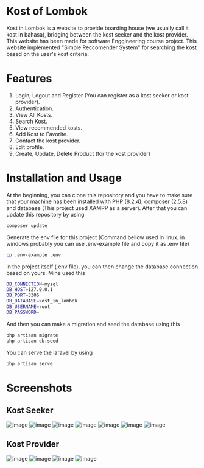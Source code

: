 # Kost of Lombok
Kost in Lombok is a website to provide boarding house (we usually call it kost in bahasa), bridging between the kost seeker and the kost provider. This website has been made for software Enggineering course project. This website implemented "Simple Reccomender System" for searching the kost based on the user's kost criteria.

# Features
1. Login, Logout and Register (You can register as a kost seeker or kost provider).
2. Authentication.
3. View All Kosts.
4. Search Kost.
5. View recommended kosts.
6. Add Kost to Favorite.
7. Contact the kost provider.
8. Edit profile.
9. Create, Update, Delete Product (for the kost provider)

# Installation and Usage
At the beginning, you can clone this repository and you have to make sure that your machine has been installed with PHP (8.2.4), composer (2.5.8) and database (This project used XAMPP as a server). After that you can update this repository by using
```bash
composer update
```
Generate the env file for this project (Command bellow used in linux, in windows probably you can use .env-example file and copy it as .env file)

```bash
cp .env-example .env
```

in the project itself (.env file), you can then change the database connection based on yours. Mine used this
```bash
DB_CONNECTION=mysql
DB_HOST=127.0.0.1
DB_PORT=3306
DB_DATABASE=kost_in_lombok
DB_USERNAME=root
DB_PASSWORD=
```
And then you can make a migration and seed the database using this
```bash
php artisan migrate
php artisan db:seed
```

You can serve the laravel by using
```bash
php artisan serve
```

# Screenshots
## Kost Seeker
![image](https://github.com/ismarapw/kost-in-lombok/assets/76652264/fe682efb-4139-4126-bf51-90916fc5d4de)
![image](https://github.com/ismarapw/kost-in-lombok/assets/76652264/cb9354d2-c84d-4e39-b01d-b94f2680010b)
![image](https://github.com/ismarapw/kost-in-lombok/assets/76652264/9feae726-9de0-4c29-b81f-edc37c023487)
![image](https://github.com/ismarapw/kost-in-lombok/assets/76652264/d2507792-699d-47fa-81bf-4f685044d731)
![image](https://github.com/ismarapw/kost-in-lombok/assets/76652264/d6024996-fa9e-415c-8399-a67e9a497dde)
![image](https://github.com/ismarapw/kost-in-lombok/assets/76652264/9cfe628c-76ca-48d6-a745-04a19afa09ed)
![image](https://github.com/ismarapw/kost-in-lombok/assets/76652264/2eb1a671-a455-4fa2-9e0a-532bea7cf406)

## Kost Provider
![image](https://github.com/ismarapw/kost-in-lombok/assets/76652264/3302446b-282c-456f-8e7c-3a79b65bb58a)
![image](https://github.com/ismarapw/kost-in-lombok/assets/76652264/09a0c5c9-295a-4383-b763-7bf903d0eb1d)
![image](https://github.com/ismarapw/kost-in-lombok/assets/76652264/5800da62-6526-424c-8884-a49a0331216f)
![image](https://github.com/ismarapw/kost-in-lombok/assets/76652264/43702b3b-7b1f-4ca8-afdf-230d4c744643)




